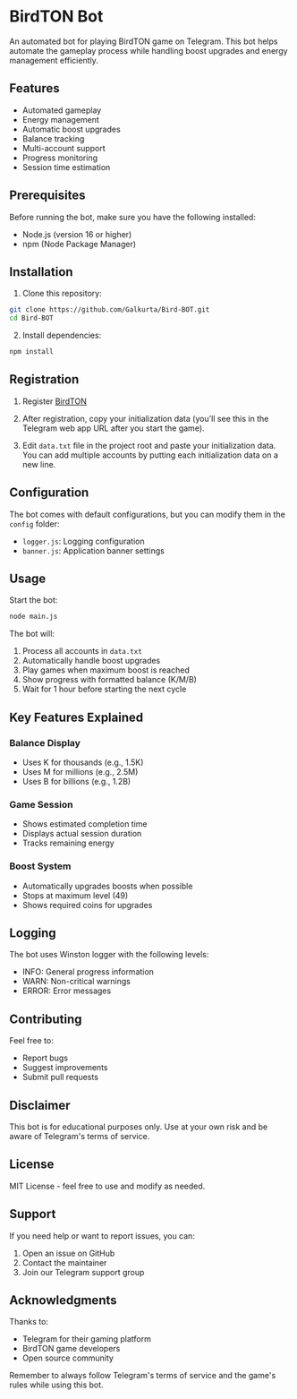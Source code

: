 # BirdTON Bot

An automated bot for playing BirdTON game on Telegram. This bot helps automate the gameplay process while handling boost upgrades and energy management efficiently.

## Features

- Automated gameplay
- Energy management
- Automatic boost upgrades
- Balance tracking
- Multi-account support
- Progress monitoring
- Session time estimation

## Prerequisites

Before running the bot, make sure you have the following installed:

- Node.js (version 16 or higher)
- npm (Node Package Manager)

## Installation

1. Clone this repository:

```bash
git clone https://github.com/Galkurta/Bird-BOT.git
cd Bird-BOT
```

2. Install dependencies:

```bash
npm install
```

## Registration

1. Register [BirdTON](https://t.me/BIRDTonBot/app?startapp=6944804952)

2. After registration, copy your initialization data (you'll see this in the Telegram web app URL after you start the game).

3. Edit `data.txt` file in the project root and paste your initialization data. You can add multiple accounts by putting each initialization data on a new line.

## Configuration

The bot comes with default configurations, but you can modify them in the `config` folder:

- `logger.js`: Logging configuration
- `banner.js`: Application banner settings

## Usage

Start the bot:

```bash
node main.js
```

The bot will:

1. Process all accounts in `data.txt`
2. Automatically handle boost upgrades
3. Play games when maximum boost is reached
4. Show progress with formatted balance (K/M/B)
5. Wait for 1 hour before starting the next cycle

## Key Features Explained

### Balance Display

- Uses K for thousands (e.g., 1.5K)
- Uses M for millions (e.g., 2.5M)
- Uses B for billions (e.g., 1.2B)

### Game Session

- Shows estimated completion time
- Displays actual session duration
- Tracks remaining energy

### Boost System

- Automatically upgrades boosts when possible
- Stops at maximum level (49)
- Shows required coins for upgrades

## Logging

The bot uses Winston logger with the following levels:

- INFO: General progress information
- WARN: Non-critical warnings
- ERROR: Error messages

## Contributing

Feel free to:

- Report bugs
- Suggest improvements
- Submit pull requests

## Disclaimer

This bot is for educational purposes only. Use at your own risk and be aware of Telegram's terms of service.

## License

MIT License - feel free to use and modify as needed.

## Support

If you need help or want to report issues, you can:

1. Open an issue on GitHub
2. Contact the maintainer
3. Join our Telegram support group

## Acknowledgments

Thanks to:

- Telegram for their gaming platform
- BirdTON game developers
- Open source community

Remember to always follow Telegram's terms of service and the game's rules while using this bot.
